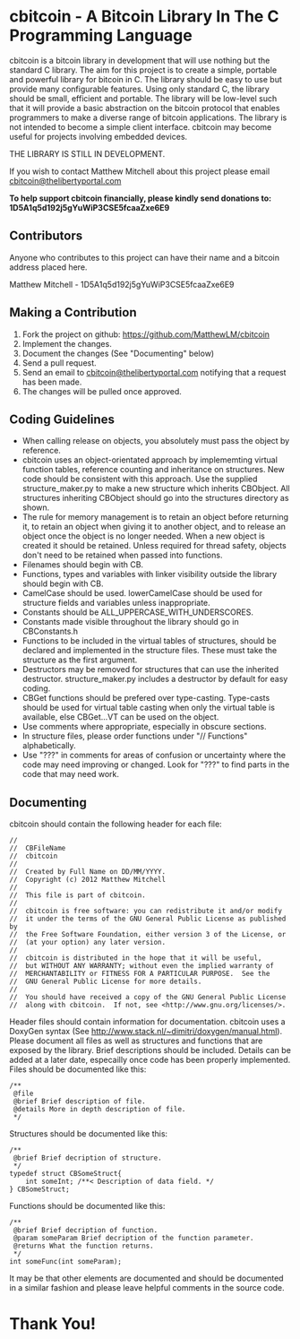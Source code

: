 cbitcoin - A Bitcoin Library In The C Programming Language
==========================================================

cbitcoin is a bitcoin library in development that will use nothing but the standard C library. The aim for this project is to create a simple, portable and powerful library for bitcoin in C. The library should be easy to use but provide many configurable features. Using only standard C, the library should be small, efficient and portable. The library will be low-level such that it will provide a basic abstraction on the bitcoin protocol that enables programmers to make a diverse range of bitcoin applications. The library is not intended to become a simple client interface. cbitcoin may become useful for projects involving embedded devices.

THE LIBRARY IS STILL IN DEVELOPMENT.

If you wish to contact Matthew Mitchell about this project please email cbitcoin@thelibertyportal.com

**To help support cbitcoin financially, please kindly send donations to: 1D5A1q5d192j5gYuWiP3CSE5fcaaZxe6E9**

Contributors
------------

Anyone who contributes to this project can have their name and a bitcoin address placed here.

Matthew Mitchell - 1D5A1q5d192j5gYuWiP3CSE5fcaaZxe6E9

Making a Contribution
---------------------

1. Fork the project on github: https://github.com/MatthewLM/cbitcoin
2. Implement the changes.
3. Document the changes (See "Documenting" below)
4. Send a pull request.
5. Send an email to cbitcoin@thelibertyportal.com notifying that a request has been made.
6. The changes will be pulled once approved.

Coding Guidelines
-----------------

* When calling release on objects, you absolutely must pass the object by reference.
* cbitcoin uses an object-orientated approach by implememting virtual function tables, reference counting and inheritance on structures. New code should be consistent with this approach. Use the supplied structure_maker.py to make a new structure which inherits CBObject. All structures inheriting CBObject should go into the structures directory as shown.
* The rule for memory management is to retain an object before returning it, to retain an object when giving it to another object, and to release an object once the object is no longer needed. When a new object is created it should be retained. Unless required for thread safety, objects don't need to be retained when passed into functions.
* Filenames should begin with CB.
* Functions, types and variables with linker visibility outside the library should begin with CB.
* CamelCase should be used. lowerCamelCase should be used for structure fields and variables unless inappropriate.
* Constants should be ALL_UPPERCASE_WITH_UNDERSCORES.
* Constants made visible throughout the library should go in CBConstants.h
* Functions to be included in the virtual tables of structures, should be declared and implemented in the structure files. These must take the structure as the first argument.
* Destructors may be removed for structures that can use the inherited destructor. structure_maker.py includes a destructor by default for easy coding.
* CBGet functions should be prefered over type-casting. Type-casts should be used for virtual table casting when only the virtual table is available, else CBGet...VT can be used on the object.
* Use comments where appropriate, especially in obscure sections.
* In structure files, please order functions under "//  Functions" alphabetically.
* Use "???" in comments for areas of confusion or uncertainty where the code may need improving or changed. Look for "???" to find parts in the code that may need work.

Documenting
-----------

cbitcoin should contain the following header for each file:

	//
	//  CBFileName
	//  cbitcoin
	//
	//  Created by Full Name on DD/MM/YYYY.
	//  Copyright (c) 2012 Matthew Mitchell
	//  
	//  This file is part of cbitcoin.
	//
	//  cbitcoin is free software: you can redistribute it and/or modify
	//  it under the terms of the GNU General Public License as published by
	//  the Free Software Foundation, either version 3 of the License, or
	//  (at your option) any later version.
	//  
	//  cbitcoin is distributed in the hope that it will be useful,
	//  but WITHOUT ANY WARRANTY; without even the implied warranty of
	//  MERCHANTABILITY or FITNESS FOR A PARTICULAR PURPOSE.  See the
	//  GNU General Public License for more details.
	//  
	//  You should have received a copy of the GNU General Public License
	//  along with cbitcoin.  If not, see <http://www.gnu.org/licenses/>.

Header files should contain information for documentation. cbitcoin uses a DoxyGen syntax (See http://www.stack.nl/~dimitri/doxygen/manual.html). Please document all files as well as structures and functions that are exposed by the library. Brief descriptions should be included. Details can be added at a later date, especailly once code has been properly implemented. Files should be documented like this:

	/**
	 @file
	 @brief Brief description of file.
	 @details More in depth description of file.
	 */

Structures should be documented like this:

	/**
	 @brief Brief decription of structure.
	 */
	typedef struct CBSomeStruct{
		int someInt; /**< Description of data field. */
	} CBSomeStruct;

Functions should be documented like this:

	/**
	 @brief Brief decription of function.
	 @param someParam Brief decription of the function parameter.
	 @returns What the function returns.
	 */
	int someFunc(int someParam);
 
It may be that other elements are documented and should be documented in a similar fashion and please leave helpful comments in the source code.

Thank You!
==========